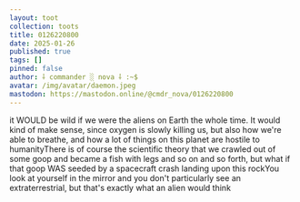 ```yaml
---
layout: toot
collection: toots
title: 0126220800
date: 2025-01-26
published: true
tags: []
pinned: false
author: ⸸ commander ░ nova ⸸ :~$
avatar: /img/avatar/daemon.jpeg
mastodon: https://mastodon.online/@cmdr_nova/0126220800
---
```


it WOULD be wild if we were the aliens on Earth the whole time. It would kind of make sense, since oxygen is slowly killing us, but also how we're able to breathe, and how a lot of things on this planet are hostile to humanityThere is of course the scientific theory that we crawled out of some goop and became a fish with legs and so on and so forth, but what if that goop WAS seeded by a spacecraft crash landing upon this rockYou look at yourself in the mirror and you don't particularly see an extraterrestrial, but that's exactly what an alien would think

